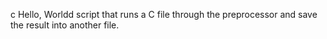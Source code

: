 c Hello, Worldd
script that runs a C file through the preprocessor and save the result into another file.
